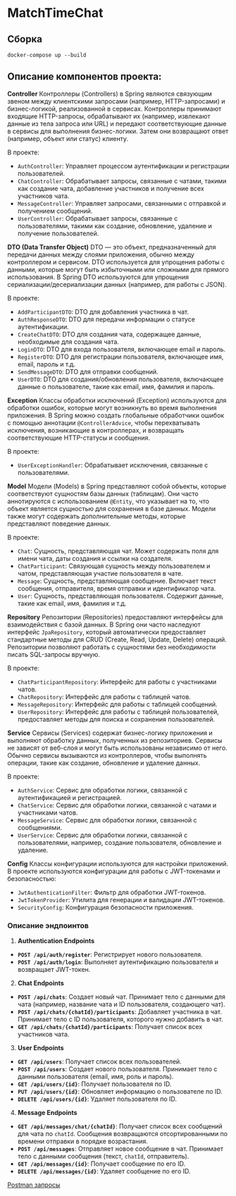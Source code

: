 # MatchTimeChat

## Сборка
```shell
docker-compose up --build
```

## Описание компонентов проекта:

**Controller**
Контроллеры (Controllers) в Spring являются связующим звеном между клиентскими запросами (например, HTTP-запросами) и бизнес-логикой, реализованной в сервисах. Контроллеры принимают входящие HTTP-запросы, обрабатывают их (например, извлекают данные из тела запроса или URL) и передают соответствующие данные в сервисы для выполнения бизнес-логики. Затем они возвращают ответ (например, объект или статус) клиенту.

В проекте:

- `AuthController`: Управляет процессом аутентификации и регистрации пользователей.
- `ChatController`: Обрабатывает запросы, связанные с чатами, такими как создание чата, добавление участников и получение всех участников чата.
- `MessageController`: Управляет запросами, связанными с отправкой и получением сообщений.
- `UserController`: Обрабатывает запросы, связанные с пользователями, такими как создание, обновление, удаление и получение пользователей.

**DTO (Data Transfer Object)**
DTO — это объект, предназначенный для передачи данных между слоями приложения, обычно между контроллером и сервисом. DTO используется для упрощения работы с данными, которые могут быть избыточными или сложными для прямого использования. В Spring DTO используются для упрощения сериализации/десериализации данных (например, для работы с JSON).

В проекте:

- `AddParticipantDTO`: DTO для добавления участника в чат.
- `AuthResponseDTO`: DTO для передачи информации о статусе аутентификации.
- `CreateChatDTO`: DTO для создания чата, содержащее данные, необходимые для создания чата.
- `LoginDTO`: DTO для входа пользователя, включающее email и пароль.
- `RegisterDTO`: DTO для регистрации пользователя, включающее имя, email, пароль и т.д.
- `SendMessageDTO`: DTO для отправки сообщений.
- `UserDTO`: DTO для создания/обновления пользователя, включающее данные о пользователе, такие как email, имя, фамилия и пароль.

**Exception**
Классы обработки исключений (Exception) используются для обработки ошибок, которые могут возникнуть во время выполнения приложения. В Spring можно создать глобальные обработчики ошибок с помощью аннотации `@ControllerAdvice`, чтобы перехватывать исключения, возникающие в контроллерах, и возвращать соответствующие HTTP-статусы и сообщения.

В проекте:

- `UserExceptionHandler`: Обрабатывает исключения, связанные с пользователями.

**Model**
Модели (Models) в Spring представляют собой объекты, которые соответствуют сущностям базы данных (таблицам). Они часто аннотируются с использованием `@Entity`, что указывает на то, что объект является сущностью для сохранения в базе данных. Модели также могут содержать дополнительные методы, которые представляют поведение данных.

В проекте:

- `Chat`: Сущность, представляющая чат. Может содержать поля для имени чата, даты создания и ссылки на создателя.
- `ChatParticipant`: Связующая сущность между пользователем и чатом, представляющая участие пользователя в чате.
- `Message`: Сущность, представляющая сообщение. Включает текст сообщения, отправителя, время отправки и идентификатор чата.
- `User`: Сущность, представляющая пользователя. Содержит данные, такие как email, имя, фамилия и т.д.

**Repository**
Репозитории (Repositories) предоставляют интерфейсы для взаимодействия с базой данных. В Spring они часто наследуют интерфейс `JpaRepository`, который автоматически предоставляет стандартные методы для CRUD (Create, Read, Update, Delete) операций. Репозитории позволяют работать с сущностями без необходимости писать SQL-запросы вручную.

В проекте:

- `ChatParticipantRepository`: Интерфейс для работы с участниками чатов.
- `ChatRepository`: Интерфейс для работы с таблицей чатов.
- `MessageRepository`: Интерфейс для работы с таблицей сообщений.
- `UserRepository`: Интерфейс для работы с таблицей пользователей, предоставляет методы для поиска и сохранения пользователей.

**Service**
Сервисы (Services) содержат бизнес-логику приложения и выполняют обработку данных, полученных из репозиториев. Сервисы не зависят от веб-слоя и могут быть использованы независимо от него. Обычно сервисы вызываются из контроллеров, чтобы выполнять операции, такие как создание, обновление и удаление данных.

В проекте:

- `AuthService`: Сервис для обработки логики, связанной с аутентификацией и регистрацией.
- `ChatService`: Сервис для обработки логики, связанной с чатами и участниками чатов.
- `MessageService`: Сервис для обработки логики, связанной с сообщениями.
- `UserService`: Сервис для обработки логики, связанной с пользователями, например, создание пользователя, обновление и удаление.

**Config**
Классы конфигурации используются для настройки приложений. В проекте используются конфигурации для работы с JWT-токенами и безопасностью:

- `JwtAuthenticationFilter`: Фильтр для обработки JWT-токенов.
- `JwtTokenProvider`: Утилита для генерации и валидации JWT-токенов.
- `SecurityConfig`: Конфигурация безопасности приложения.

### Описание эндпоинтов

1. **Authentication Endpoints**

- **`POST /api/auth/register`**: Регистрирует нового пользователя.
- **`POST /api/auth/login`**: Выполняет аутентификацию пользователя и возвращает JWT-токен.

2. **Chat Endpoints**

- **`POST /api/chats`**: Создает новый чат. Принимает тело с данными для чата (например, название чата и ID пользователя, создающего чат).
- **`POST /api/chats/{chatId}/participants`**: Добавляет участника в чат. Принимает тело с ID пользователя, которого нужно добавить в чат.
- **`GET /api/chats/{chatId}/participants`**: Получает список всех участников чата.

3. **User Endpoints**

- **`GET /api/users`**: Получает список всех пользователей.
- **`POST /api/users`**: Создает нового пользователя. Принимает тело с данными пользователя (email, имя, роль и пароль).
- **`GET /api/users/{id}`**: Получает пользователя по ID.
- **`PUT /api/users/{id}`**: Обновляет информацию о пользователе по ID.
- **`DELETE /api/users/{id}`**: Удаляет пользователя по ID.

4. **Message Endpoints**

- **`GET /api/messages/chat/{chatId}`**: Получает список всех сообщений для чата по `chatId`. Сообщения возвращаются отсортированными по времени отправки в порядке возрастания.
- **`POST /api/messages`**: Отправляет новое сообщение в чат. Принимает тело с данными сообщения (текст, `chatId`, отправитель).
- **`GET /api/messages/{id}`**: Получает сообщение по его ID.
- **`DELETE /api/messages/{id}`**: Удаляет сообщение по его ID.

[Postman запросы](MatchTimeChat.postman_collection.json)
